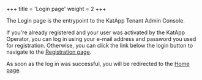 +++
title = 'Login page'
weight = 2
+++

The Login page is the entrypoint to the KatApp Tenant Admin Console. 

If you're already registered and your user was activated by the KatApp Operator, you can log in using your e-mail address and password you used for registration.
Otherwise, you can click the link below the login button to navigate to the [Registration page](/adminRegistration).

As soon as the log in was successful, you will be redirected to the [Home page](/home).
